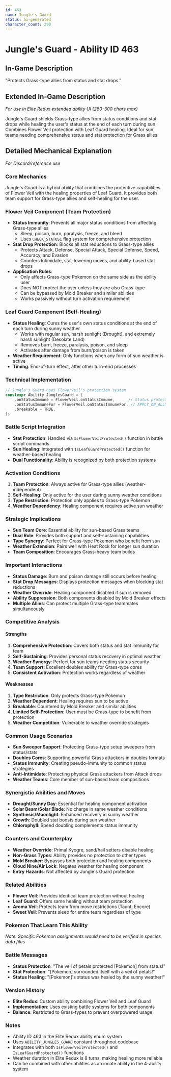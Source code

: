 ```yaml
---
id: 463
name: Jungle's Guard
status: ai-generated
character_count: 290
---
```


# Jungle's Guard - Ability ID 463

## In-Game Description
"Protects Grass-type allies from status and stat drops."

## Extended In-Game Description
*For use in Elite Redux extended ability UI (280-300 chars max)*

Jungle's Guard shields Grass-type allies from status conditions and stat drops while healing the user's status at the end of each turn during sun. Combines Flower Veil protection with Leaf Guard healing. Ideal for sun teams needing comprehensive status and stat protection for Grass allies.

## Detailed Mechanical Explanation
*For Discord/reference use*

### Core Mechanics
Jungle's Guard is a hybrid ability that combines the protective capabilities of Flower Veil with the healing properties of Leaf Guard. It provides both team support for Grass-type allies and self-healing for the user.

### Flower Veil Component (Team Protection)
- **Status Immunity**: Prevents all major status conditions from affecting Grass-type allies
  - Sleep, poison, burn, paralysis, freeze, and bleed
  - Uses `CHECK_STATUS1` flag system for comprehensive protection
- **Stat Drop Protection**: Blocks all stat reductions to Grass-type allies
  - Protects Attack, Defense, Special Attack, Special Defense, Speed, Accuracy, and Evasion
  - Counters Intimidate, stat-lowering moves, and ability-based stat drops
- **Application Rules**:
  - Only affects Grass-type Pokemon on the same side as the ability user
  - Does NOT protect the user unless they are also Grass-type
  - Can be bypassed by Mold Breaker and similar abilities
  - Works passively without turn activation requirement

### Leaf Guard Component (Self-Healing)
- **Status Healing**: Cures the user's own status conditions at the end of each turn during sunny weather
  - Works with regular sun, harsh sunlight (Drought), and extremely harsh sunlight (Desolate Land)
  - Removes burn, freeze, paralysis, poison, and sleep
  - Activates after damage from burn/poison is taken
- **Weather Requirement**: Only functions when any form of sun weather is active
- **Timing**: End-of-turn effect, after other turn-end processes

### Technical Implementation
```cpp
// Jungle's Guard uses FlowerVeil's protection system
constexpr Ability JunglesGuard = {
    .onStatusImmune = FlowerVeil.onStatusImmune,      // Status protection for allies
    .onStatusImmuneFor = FlowerVeil.onStatusImmuneFor, // APPLY_ON_ALLY flag
    .breakable = TRUE,
};
```

### Battle Script Integration
- **Stat Protection**: Handled via `IsFlowerVeilProtected()` function in battle script commands
- **Sun Healing**: Integrated with `IsLeafGuardProtected()` function for weather-based healing
- **Dual Functionality**: Ability is recognized by both protection systems

### Activation Conditions
1. **Team Protection**: Always active for Grass-type allies (weather-independent)
2. **Self-Healing**: Only active for the user during sunny weather conditions
3. **Type Restriction**: Protection only applies to Grass-type Pokemon
4. **Weather Dependency**: Healing component requires active sun weather

### Strategic Implications
- **Sun Team Core**: Essential ability for sun-based Grass teams
- **Dual Role**: Provides both support and self-sustaining capabilities
- **Type Synergy**: Perfect for Grass-type Pokemon who benefit from sun
- **Weather Extension**: Pairs well with Heat Rock for longer sun duration
- **Team Composition**: Encourages Grass-heavy team builds

### Important Interactions
- **Status Damage**: Burn and poison damage still occurs before healing
- **Stat Drop Messages**: Displays protection messages when blocking stat reductions
- **Weather Override**: Healing component disabled if sun is removed
- **Ability Suppression**: Both components disabled by Mold Breaker effects
- **Multiple Allies**: Can protect multiple Grass-type teammates simultaneously

### Competitive Analysis

#### Strengths
1. **Comprehensive Protection**: Covers both status and stat immunity for team
2. **Self-Sustaining**: Provides personal status recovery in optimal weather
3. **Weather Synergy**: Perfect for sun teams needing status security
4. **Team Support**: Excellent doubles ability for Grass-type cores
5. **Consistent Activation**: Protection works regardless of weather

#### Weaknesses
1. **Type Restriction**: Only protects Grass-type Pokemon
2. **Weather Dependent**: Healing requires sun to be active
3. **Breakable**: Countered by Mold Breaker and similar abilities
4. **Limited Self-Protection**: User must be Grass-type to benefit from protection
5. **Weather Competition**: Vulnerable to weather override strategies

### Common Usage Scenarios
- **Sun Sweeper Support**: Protecting Grass-type setup sweepers from status/stats
- **Doubles Cores**: Supporting powerful Grass attackers in doubles formats
- **Status Immunity**: Creating pseudo-immunity to common status strategies
- **Anti-Intimidate**: Protecting physical Grass attackers from Attack drops
- **Weather Teams**: Core member of sun-based team compositions

### Synergistic Abilities and Moves
- **Drought/Sunny Day**: Essential for healing component activation
- **Solar Beam/Solar Blade**: No charge in same weather conditions
- **Synthesis/Moonlight**: Enhanced recovery in sunny weather
- **Growth**: Doubled stat boosts during sun weather
- **Chlorophyll**: Speed doubling complements status immunity

### Counters and Counterplay
- **Weather Override**: Primal Kyogre, sand/hail setters disable healing
- **Non-Grass Types**: Ability provides no protection to other types
- **Mold Breaker**: Bypasses both protection and healing components
- **Cloud Nine/Air Lock**: Negates weather for healing component
- **Entry Hazards**: Not affected by Jungle's Guard protection

### Related Abilities
- **Flower Veil**: Provides identical team protection without healing
- **Leaf Guard**: Offers same healing without team protection
- **Aroma Veil**: Protects team from move restrictions (Taunt, Encore)
- **Sweet Veil**: Prevents sleep for entire team regardless of type

### Pokemon That Learn This Ability
*Note: Specific Pokemon assignments would need to be verified in species data files*

### Battle Messages
- **Status Protection**: "The veil of petals protected [Pokemon] from status!"
- **Stat Protection**: "[Pokemon] surrounded itself with a veil of petals!"  
- **Status Healing**: "[Pokemon]'s status was healed by the sunny weather!"

### Version History
- **Elite Redux**: Custom ability combining Flower Veil and Leaf Guard
- **Implementation**: Uses existing battle systems for both components
- **Balance**: Restricted to Grass-types to prevent overpowered usage

### Notes
- Ability ID 463 in the Elite Redux ability enum system
- Uses `ABILITY_JUNGLES_GUARD` constant throughout codebase
- Integrates with both `IsFlowerVeilProtected()` and `IsLeafGuardProtected()` functions
- Weather duration in Elite Redux is 8 turns, making healing more reliable
- Can be combined with other abilities as an innate ability in the 4-ability system